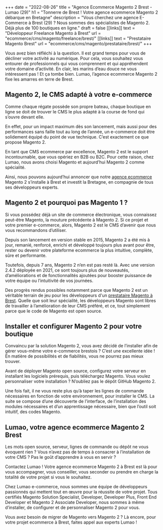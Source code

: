 +++
date = "2022-08-26"
title = "Agence Ecommerce Magento 2 Brest - Lumao (29)"
h1 = "Tonnerre de Brest ! Votre agence ecommerce Magento 2 débarque en Bretagne"
description = "Vous cherchez une agence E-Commerce à Brest (29) ? Nous sommes des spécialistes de Magento 2. Déjà plus de 100 boutiques en ligne."
draft = false
[[links]]
    text = "Développeur Freelance Magento à Brest"
    url = "ecommerce/cms/magento/freelance/brest/"
[[links]]
    text = "Prestataire Magento Brest"
    url = "ecommerce/cms/magento/prestataire/brest/"
+++

Vous avez bien réfléchi à la question. Il est grand temps pour vous de décliner votre activité au numérique. Pour cela, vous souhaitez vous entourer de professionnels qui vous comprennent et qui appréhendent votre domaine d’activité. En clair, les marins d’eau douce ne vous intéressent pas ! Et ça tombe bien. Lumao, l’agence ecommerce Magento 2 fixe les amarres en terre de Brest.

## Magento 2, le CMS adapté à votre e-commerce

Comme chaque régate possède son propre bateau, chaque boutique en ligne se doit de trouver le CMS le plus adapté à la course de fond qui s’ouvre devant elle.

En effet, pour un impact maximum dès son lancement, mais aussi pour des performances sans faille tout au long de l’année, un e-commerce doit être solidement équipé du point de vue technique. C’est exactement ce que propose Magento 2.

En tant que CMS ecommerce par excellence, Magento 2 est le support incontournable, que vous opériez en B2B ou B2C. Pour cette raison, chez Lumao, nous avons choisi Magento et aujourd’hui Magento 2 comme spécialité.

Ainsi, nous pouvons aujourd’hui annoncer que notre [agence ecommerce](/agence-ecom/) Magento 2 s’installe à Brest et investit la Bretagne, en compagnie de tous ses développeurs experts.

## Magento 2 et pourquoi pas Magento 1 ?

Si vous possédez déjà un site de commerce électronique, vous connaissez peut-être Magento, la mouture précédente à Magento 2. Si ce projet et votre premier e-commerce, alors, Magento 2 est le CMS d’avenir que nous vous recommandons d’utiliser.

Depuis son lancement en version stable en 2015, Magento 2 a été mis à jour, remanié, renforcé, enrichi et développé toujours plus avant pour être, rester ou devenir votre plateforme ecommerce la plus intuitive, complète, sûre et performante.

Toutefois, depuis 7 ans, Magento 2 n’en est pas resté là. Avec une version 2.4.2 déployée en 2021, ce sont toujours plus de nouveautés, d’améliorations et de fonctionnalités ajoutées pour booster puissance de votre équipe ou l’intuitivité de vos journées.

Des progrès rendus possibles notamment parce que Magento 2 est un véritable terrain de jeu pour les développeurs d'un [prestataire Magento à Brest](/ecommerce/cms/magento/prestataire/brest/). Quelle que soit leur spécialité, les développeurs Magento sont libres de travailler à l’amélioration de leur CMS préféré, et ce, tout simplement parce que le code de Magento est open source.

## Installer et configurer Magento 2 pour votre boutique

Convaincu par la solution Magento 2, vous avez décidé de l’installer afin de gérer vous-même votre e-commerce brestois ? C’est une excellente idée ! En matière de possibilités et de fiabilités, vous ne pourrez pas mieux trouver.

Avant de déployer Magento open source, configurez votre serveur en installant les logiciels prérequis, puis téléchargez Magento. Vous voulez personnaliser votre installation ? N’oubliez pas le dépôt GitHub Magento 2.

Une fois fait, il ne vous reste plus qu’à taper les lignes de commande nécessaires en fonction de votre environnement, pour installer le CMS. La suite se compose d’une découverte de l’interface, de l’installation des modules nécessaires et d’un apprentissage nécessaire, bien que l’outil soit intuitif, des codes Magento.

## Lumao, votre agence ecommerce Magento 2 Brest

Les mots open source, serveur, lignes de commande ou dépôt ne vous évoquent rien ? Vous n’avez pas de temps à consacrer à l’installation de votre CMS ? Pas le goût d’apprendre à vous en servir ?

Contactez Lumao ! Votre agence ecommerce Magento 2 à Brest est là pour vous accompagner, vous conseiller, vous seconder ou prendre en charge la totalité de votre projet si vous le souhaitez.

Chez Lumao e-commerce, nous sommes une équipe de développeurs passionnés qui mettent tout en œuvre pour la réussite de votre projet. Tous certifiés Magento Solution Specialist, Developer, Developer Plus, Front End Developer et Magento 2 Associate Developer, nous sommes à même d’installer, de configurer et de personnaliser Magento 2 pour vous.

Vous avez besoin de migrer de Magento vers Magento 2 ? Là encore, pour votre projet ecommerce à Brest, faites appel aux experts Lumao !
